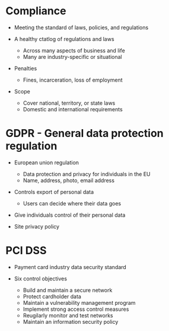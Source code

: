 # Compliance
- Meeting the standard of laws, policies, and regulations

- A healthy ctatlog of regulations and laws
  - Across many aspects of business and life 
  - Many are industry-specific or situational 

- Penalties 
  - Fines, incarceration, loss of employment 

- Scope
  - Cover national, territory, or state laws
  - Domestic and international requirements 

# GDPR - General data protection regulation
- European union regulation 
  - Data protection and privacy for individuals in the EU
  - Name, address, photo, email address

- Controls export of personal data 
  - Users can decide where their data goes

- Give individuals control of their personal data

- Site privacy policy 

# PCI DSS
- Payment card industry data security standard

- Six control objectives
  - Build and maintain a secure network
  - Protect cardholder data
  - Maintain a vulnerability management program
  - Implement strong access control measures
  - Reugilarly monitor and test networks
  - Maintain an information security policy 
